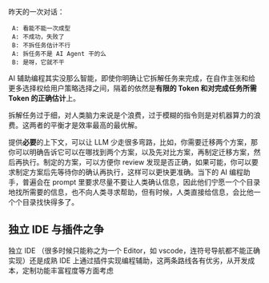  昨天的一次对话：
```
 A: 看能不能一次成型
 A: 不成功，失败了
 B: 不拆任务估计不行
 A: 拆任务不是 AI Agent 干的么
 B: 是呀，它就不干
```

AI 辅助编程其实没那么智能，即使你明确让它拆解任务来完成，在自作主张和给更多选择权给用户策略选择之间，隔着的依然是**有限的 Token 和对完成任务所需 Token 的正确估计**上。

拆解任务过于细，对人类脑力来说是个浪费，过于模糊的指令则是对机器算力的浪费。这两者的平衡才是效率最高的最优解。

提供**必要**的上下文，可以让 LLM 少走很多弯路，比如，你需要迁移两个方案，那你可以明确告诉它可以在哪找到两个方案，以及先对比方案，再制定迁移方案，然后再执行。制定的方案，可以方便你 review 发现是否正确，如果可能，你可以要求制定方案后先等待你的确认再执行，这样可以更快更准确。当下的 AI 编程助手，普遍会在 prompt 里要求尽量不要让人类确认信息，因此他们宁愿一个个目录地找所需要的信息，也不向人类寻求帮助，但有时候，人类直接给信息，会比他一个个目录找快得多了。

## 独立 IDE 与插件之争

独立 IDE （很多时候只能称之为一个 Editor，如 vscode，连符号导航都不能正确实现）还是成熟 IDE 上通过插件实现编程辅助，这两条路线各有优劣，从开发成本，定制功能丰富程度等方面考虑